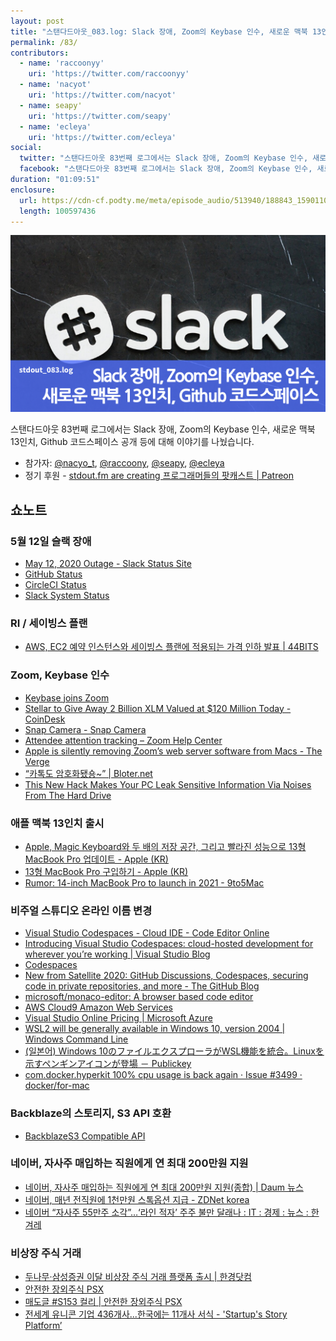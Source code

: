 ```yaml
---
layout: post
title: "스탠다드아웃_083.log: Slack 장애, Zoom의 Keybase 인수, 새로운 맥북 13인치, Github 코드스페이스 공개"
permalink: /83/
contributors:
  - name: 'raccoonyy'
    uri: 'https://twitter.com/raccoonyy'
  - name: 'nacyot'
    uri: 'https://twitter.com/nacyot'
  - name: seapy'
    uri: 'https://twitter.com/seapy'
  - name: 'ecleya'
    uri: 'https://twitter.com/ecleya'
social:
  twitter: "스탠다드아웃 83번째 로그에서는 Slack 장애, Zoom의 Keybase 인수, 새로운 맥북 13인치, Github 코드스페이스 공개 등에 대해 이야기를 나눴습니다."
  facebook: "스탠다드아웃 83번째 로그에서는 Slack 장애, Zoom의 Keybase 인수, 새로운 맥북 13인치, Github 코드스페이스 공개 등에 대해 이야기를 나눴습니다."
duration: "01:09:51"
enclosure:
  url: https://cdn-cf.podty.me/meta/episode_audio/513940/188843_1590110538360.mp3
  length: 100597436
---
```


![](https://github.com/44bits/stdout.fm/raw/master/_posts/images/stdout_083-log.png)

스탠다드아웃 83번째 로그에서는 Slack 장애, Zoom의 Keybase 인수, 새로운 맥북 13인치, Github 코드스페이스 공개 등에 대해 이야기를 나눴습니다.

* 참가자: [@nacyo_t][nac], [@raccoony][rac], [@seapy][sea], [@ecleya][ecl]
* 정기 후원 - [stdout.fm are creating 프로그래머들의 팟캐스트 \| Patreon](https://www.patreon.com/stdoutfm)

[nac]: https://twitter.com/nacyo_t
[rac]: https://twitter.com/raccoonyy
[sea]: https://twitter.com/seapy
[ecl]: https://twitter.com/ecleya

## 쇼노트
### 5월 12일 슬랙 장애
* [May 12, 2020 Outage - Slack Status Site](https://status.slack.com/2020-05/147dad376c8946ff)
* [GitHub Status](https://www.githubstatus.com/)
* [CircleCI Status](https://status.circleci.com/)
* [Slack System Status](https://status.slack.com/)

### RI / 세이빙스 플랜
* [AWS, EC2 예약 인스턴스와 세이빙스 플랜에 적용되는 가격 인하 발표 \| 44BITS](https://www.44bits.io/ko/post/news--aws-ec2-price-reduction-for-ri-and-savings-plans)

### Zoom, Keybase 인수
* [Keybase joins Zoom](https://keybase.io/blog/keybase-joins-zoom)
* [Stellar to Give Away 2 Billion XLM Valued at $120 Million Today - CoinDesk](https://www.coindesk.com/stellar-to-airdrop-2-billion-xlm-into-keybase-wallets)
* [Snap Camera - Snap Camera](https://snapcamera.snapchat.com/)
* [Attendee attention tracking – Zoom Help Center](https://support.zoom.us/hc/en-us/articles/115000538083-Attendee-attention-tracking)
* [Apple is silently removing Zoom’s web server software from Macs - The Verge](https://www.theverge.com/2019/7/10/20689644/apple-zoom-web-server-automatic-removal-silent-update-webcam-vulnerability)
* [“카톡도 암호화됐숑~” \| Bloter.net](http://www.bloter.net/archives/214715)
* [This New Hack Makes Your PC Leak Sensitive Information Via Noises From The Hard Drive](https://www.sciencealert.com/this-new-hack-makes-your-pc-leak-sensitive-information-via-noises-from-the-hard-drive)

### 애플 맥북 13인치 출시
* [Apple, Magic Keyboard와 두 배의 저장 공간, 그리고 빨라진 성능으로 13형 MacBook Pro 업데이트 - Apple (KR)](https://www.apple.com/kr/newsroom/2020/05/apple-updates-13-inch-macbook-pro-with-magic-keyboard-double-the-storage-and-faster-performance/)
* [13형 MacBook Pro 구입하기 - Apple (KR)](https://www.apple.com/kr/shop/buy-mac/macbook-pro/13%ED%98%95)
* [Rumor: 14-inch MacBook Pro to launch in 2021 - 9to5Mac](https://9to5mac.com/2020/05/11/14-inch-macbook-pro-2021/)

### 비주얼 스튜디오 온라인 이름 변경
* [Visual Studio Codespaces - Cloud IDE - Code Editor Online](https://visualstudio.microsoft.com/services/visual-studio-codespaces/)
* [Introducing Visual Studio Codespaces: cloud-hosted development for wherever you’re working \| Visual Studio Blog](https://devblogs.microsoft.com/visualstudio/introducing-visual-studio-codespaces/)
* [Codespaces](https://github.com/features/codespaces/)
* [New from Satellite 2020: GitHub Discussions, Codespaces, securing code in private repositories, and more - The GitHub Blog](https://github.blog/2020-05-06-new-from-satellite-2020-github-codespaces-github-discussions-securing-code-in-private-repositories-and-more/)
* [microsoft/monaco-editor: A browser based code editor](https://github.com/microsoft/monaco-editor)
* [AWS Cloud9 Amazon Web Services](https://aws.amazon.com/cloud9/)
* [Visual Studio Online Pricing \| Microsoft Azure](https://azure.microsoft.com/en-us/pricing/details/visual-studio-online/)
* [WSL2 will be generally available in Windows 10, version 2004 \| Windows Command Line](https://devblogs.microsoft.com/commandline/wsl2-will-be-generally-available-in-windows-10-version-2004/)
* [(일본어) Windows 10のファイルエクスプローラがWSL機能を統合。Linuxを示すペンギンアイコンが登場 － Publickey](https://www.publickey1.jp/blog/20/windows_10wsllinux.html)
* [com.docker.hyperkit 100% cpu usage is back again · Issue #3499 · docker/for-mac](https://github.com/docker/for-mac/issues/3499)

### Backblaze의 스토리지, S3 API 호환
* [BackblazeS3 Compatible API](https://www.backblaze.com/b2/docs/s3_compatible_api.html)

### 네이버, 자사주 매입하는 직원에게 연 최대 200만원 지원
* [네이버, 자사주 매입하는 직원에게 연 최대 200만원 지원(종합) \| Daum 뉴스](https://news.v.daum.net/v/20200504162806157)
* [네이버, 매년 전직원에 1천만원 스톡옵션 지급 - ZDNet korea](https://www.zdnet.co.kr/view/?no=20181212221606)
* [네이버 “자사주 55만주 소각”…‘라인 적자’ 주주 불만 달래나 : IT : 경제 : 뉴스 : 한겨레](http://www.hani.co.kr/arti/economy/it/926248.html)

### 비상장 주식 거래
* [두나무·삼성증권 이달 비상장 주식 거래 플랫폼 출시 \| 한경닷컴](https://www.hankyung.com/economy/article/201910143882Y)
* [안전한 장외주식 PSX](https://psx.or.kr/)
* [매도글 #S153 컬리 \| 안전한 장외주식 PSX](https://psx.or.kr/sell/153/?list=/company/kurly/)
* [전세계 유니콘 기업 436개사...한국에는 11개사 서식 - 'Startup's Story Platform’](https://platum.kr/archives/141404)
